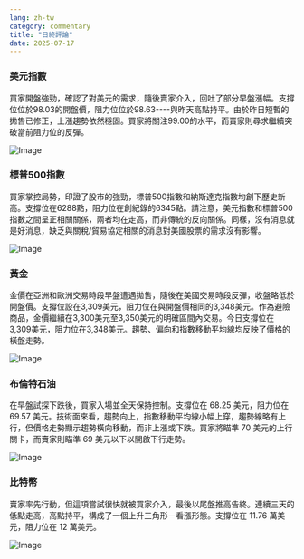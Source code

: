 ```yaml
---
lang: zh-tw
category: commentary
title: "日終評論"
date: 2025-07-17
---
```


### 美元指數

買家開盤強勁，確認了對美元的需求，隨後賣家介入，回吐了部分早盤漲幅。支撐位位於98.03的開盤價，阻力位位於98.63----與昨天高點持平。由於昨日短暫的拋售已修正，上漲趨勢依然穩固。買家將關注99.00的水平，而賣家則尋求繼續突破當前阻力位的反彈。

![Image](https://markleighedu.github.io/img/Jul-2025/17-Jul-2025/usdindex.jpg)

### 標普500指數

買家掌控局勢，印證了股市的強勁，標普500指數和納斯達克指數均創下歷史新高。支撐位在6288點，阻力位在創紀錄的6345點。請注意，美元指數和標普500指數之間呈正相關關係，兩者均在走高，而非傳統的反向關係。同樣，沒有消息就是好消息，缺乏與關稅/貿易協定相關的消息對美國股票的需求沒有影響。

![Image](https://markleighedu.github.io/img/Jul-2025/17-Jul-2025/sp500.jpg)

### 黃金

金價在亞洲和歐洲交易時段早盤遭遇拋售，隨後在美國交易時段反彈，收盤略低於開盤價。支撐位設在3,309美元，阻力位在與開盤價相同的3,348美元。作為避險商品，金價繼續在3,300美元至3,350美元的明確區間內交易。今日支撐位在3,309美元，阻力位在3,348美元。趨勢、偏向和指數移動平均線均反映了價格的橫盤走勢。

![Image](https://markleighedu.github.io/img/Jul-2025/17-Jul-2025/gold.jpg)

### 布倫特石油

在早盤試探下跌後，買家入場並全天保持控制。支撐位在 68.25 美元，阻力位在 69.57 美元。技術面來看，趨勢向上，指數移動平均線小幅上穿，趨勢線略有上行，但價格走勢顯示趨勢橫向移動，而非上漲或下跌。買家將瞄準 70 美元的上行關卡，而賣家則瞄準 69 美元以下以開啟下行走勢。

![Image](https://markleighedu.github.io/img/Jul-2025/17-Jul-2025/brentoil.jpg)

### 比特幣

賣家率先行動，但這項嘗試很快就被買家介入，最後以尾盤推高告終。連續三天的低點走高，高點持平，構成了一個上升三角形－看漲形態。支撐位在 11.76 萬美元，阻力位在 12 萬美元。

![Image](https://markleighedu.github.io/img/Jul-2025/17-Jul-2025/bitcoin.jpg)

